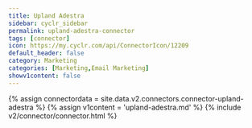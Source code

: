 ```yaml
---
title: Upland Adestra
sidebar: cyclr_sidebar
permalink: upland-adestra-connector
tags: [connector]
icon: https://my.cyclr.com/api/ConnectorIcon/12209
default_header: false
category: Marketing
categories: [Marketing,Email Marketing]
showv1content: false
---
```

{% assign connectordata = site.data.v2.connectors.connector-upland-adestra %}
{% assign v1content = 'upland-adestra.md' %}
{% include v2/connector/connector.html %}	